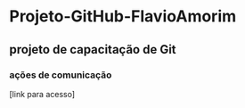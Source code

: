 # Projeto-GitHub-FlavioAmorim
## projeto de capacitação de Git
### ações de comunicação
[link para acesso]
